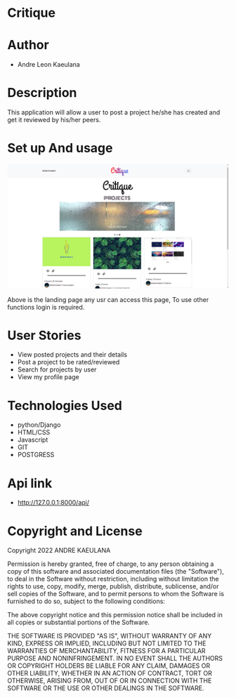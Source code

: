# Critique 

# Author 

* Andre Leon Kaeulana
  
# Description

This application will allow a user to post a project he/she has created and get it reviewed by his/her peers.

# Set up And usage
![navigation](static/../critiques/../critique/static/photos/Screenshot%20from%202022-06-14%2012-40-36.png)

Above is the landing page any usr can access this page, To use other functions login is required.
# User Stories

* View posted projects and their details
* Post a project to be rated/reviewed
* Search for projects by user
* View my profile page

# Technologies Used
* python/Django
* HTML/CSS
* Javascript
* GIT
* POSTGRESS

# Api link 
* http://127.0.0.1:8000/api/

# Copyright and License
Copyright 2022 ANDRE KAEULANA

Permission is hereby granted, free of charge, to any person obtaining a copy of this software and associated documentation files (the "Software"), to deal in the Software without restriction, including without limitation the rights to use, copy, modify, merge, publish, distribute, sublicense, and/or sell copies of the Software, and to permit persons to whom the Software is furnished to do so, subject to the following conditions:

The above copyright notice and this permission notice shall be included in all copies or substantial portions of the Software.

THE SOFTWARE IS PROVIDED "AS IS", WITHOUT WARRANTY OF ANY KIND, EXPRESS OR IMPLIED, INCLUDING BUT NOT LIMITED TO THE WARRANTIES OF MERCHANTABILITY, FITNESS FOR A PARTICULAR PURPOSE AND NONINFRINGEMENT. IN NO EVENT SHALL THE AUTHORS OR COPYRIGHT HOLDERS BE LIABLE FOR ANY CLAIM, DAMAGES OR OTHER LIABILITY, WHETHER IN AN ACTION OF CONTRACT, TORT OR OTHERWISE, ARISING FROM, OUT OF OR IN CONNECTION WITH THE SOFTWARE OR THE USE OR OTHER DEALINGS IN THE SOFTWARE.

